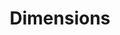 ---
bigquery: https://console.cloud.google.com/bigquery?p=covid-19-dimensions-ai&page=table&d=data&t=publications
contributors: Digital Science, https://www.digital-science.com/
cost: Free for personal, non-commercial use.
description: Dimensions contains more than 100 million publications, ranging from
  articles published in scholarly journals, books and book chapters, to preprints
  and conference proceedings. All publications are contextualized with linked data
  sets, funding, publications, patents, clinical trials, and policy documents. You
  can also view associated categories, funders, institutions, and researcher profiles.
documentation: https://docs.dimensions.ai/bigquery/index.html
last_edit: 04/09/2022, 07:22:12
location: https://www.dimensions.ai/products/free/
maintained_by: Digital Science, https://www.digital-science.com/
schema_fields:
- description
- funding_chf
- inventor_names
- pmid
- mesh_terms
- category_rcdc
- organisation_details
- granted_year
- mesh_headings
- book_title
- expiration_year
- funder_org_cities
- address
- funder_org_acronyms
- citation_string
- application_number
- foa_number
- external_ids
- cited_by_ids
- interventions
- current_assignee_countries
- family_count
- ipcr
- associated_publication_doi
- conditions
- citations_count
- date_imported_gbq
- funding_gbp
- research_org_city_names
- book_series_title
- funding_currency
- original_assignee_countries
- original_assignee_orgs
- gender
- end_date
- pmcid
- isbn
- metrics
- doi
- filing_date
- assignee_orgs
- resulting_publication_doi
- wikipedia_url
- editors
- categories
- acknowledgements
- altmetrics
- name
- abstract
- original_assignee
- associated_publication_arxiv_id
- investigators
- category_for
- legal_status
- volume
- funder_org_state_codes
- types
- eisbn
- phase
- kind
- category_hrcs_hc
- category_uoa
- associated_publication_id
- research_org_countries
- reference_ids
- research_org_cities
- funding_details
- category_hrcs_rac
- cpc
- original_title
- links
- research_org_state_codes
- language
- funding_usd
- research_orgs
- funding_cny
- active_years
- end_year
- current_assignee
- funding_eur
- brief_title
- authors
- publication_date
- category_icrp_ct
- license
- funding_cad
- funding_aud
- associated_publication_pmid
- journal
- title
- original_abstract
- citations
- embargo_date
- family_id
- conference
- granted_date
- open_access_categories
- subtitles
- aliases
- source_id
- category_icrp_cso
- date_online
- start_year
- start_date
- funder_org_countries
- date_modified
- year
- date_inserted
- email_address
- date_print
- patent_ids
- research_org_state_names
- current_assignee_orgs
- status
- pages
- resulting_publication_ids
- journal_lists
- repository_url
- category_bra
- relationships
- category_hra
- publication_ids
- arxiv_id
- filing_status
- jurisdiction
- funding_amount
- date
- research_org_country_names
- grant_number
- issue
- repository_name
- priority_year
- id
- concepts
- family_members_ids
- created_date
- funding_jpy
- acronyms
- established
- registry
- clinical_trial_ids
- funder_countries
- publication_year
- researcher_ids
- date_normal
- category_sdg
- labels
- funder_org
- legal_events
- linkout
- publisher
- proceedings_title
- funding_nzd
- type
- funder_orgs
- acronym
- parent_id
- associated_grant_ids
- expiration_date
- repository_id
- assignee_countries
- open_access_categories_v2
- supporting_grant_ids
- priority_date
- filing_year
shortname: dimensions
tags:
- scholarly literature
- patents
- funding
- clinical trials
- academic profiles
terms_of_use: 'Use of both the Dimensions COVID-19 dataset and full Dimensions dataset
  are subject to the Dimensions Terms of use: https://www.dimensions.ai/policies-terms-legal '
title: Dimensions
uuid: dcff88bd-fe6b-4fdb-8159-809bf9d7bc1c
---